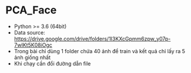 # PCA_Face
- Python >= 3.6 (64bit)
- Data source: https://drive.google.com/drive/folders/1I3KXcGpmm6zpw_y07p-7wIKt5K08iOgc
- Trong bài chỉ dùng 1 folder chứa 40 ảnh để train và kết quả chỉ lấy ra 5 ảnh giống nhất
- Khi chạy cần đổi đường dẫn file
